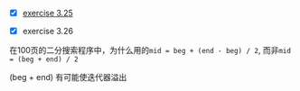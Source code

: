 - [x] [exercise 3.25](../exercises/3_25.cc)

- [x] exercise 3.26

在100页的二分搜索程序中，为什么用的`mid = beg + (end - beg) / 2`, 
而非`mid = (beg + end) / 2`

(beg + end) 有可能使迭代器溢出